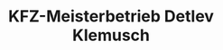 ---
title: "KFZ-Meisterbetrieb Detlev Klemusch"
url: /hoppegarten/kfz-meisterbetrieb-detlev-klemusch/
shop: Autowerkstatt
---